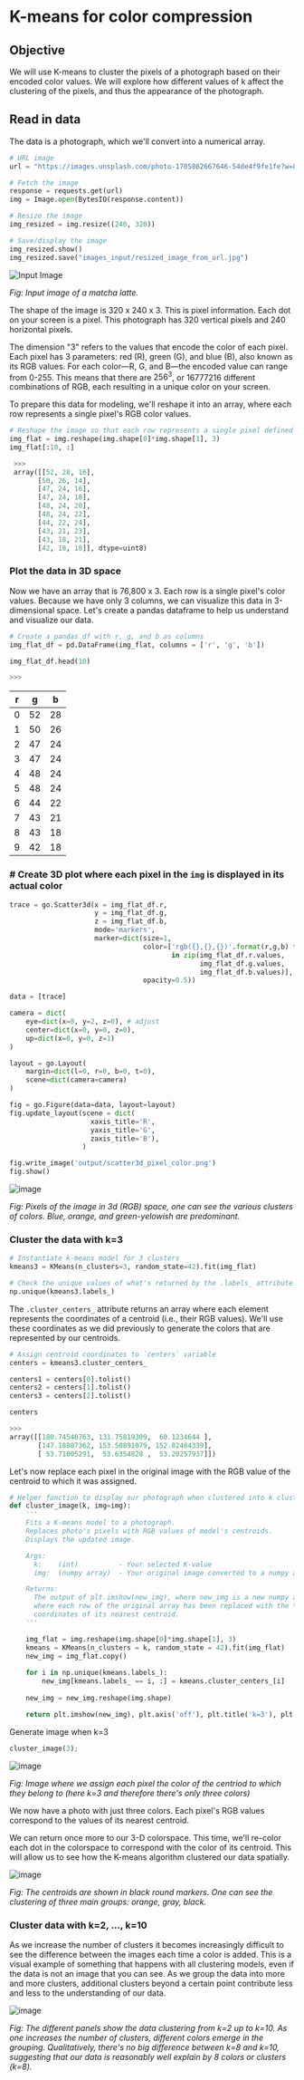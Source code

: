 K-means for color compression
=========

## Objective

We will use K-means to cluster the pixels of a photograph based on their encoded color values. We will explore how different values of k affect the clustering of the pixels, and thus the appearance of the photograph.

## Read in data

The data is a photograph, which we'll convert into a numerical array.

```python
# URL image
url = "https://images.unsplash.com/photo-1705862667646-54de4f9fe1fe?w=800&auto=format&fit=crop&q=60&ixlib=rb-4.0.3&ixid=M3wxMjA3fDB8MHx0b3BpYy1mZWVkfDIwNHx4alBSNGhsa0JHQXx8ZW58MHx8fHx8"

# Fetch the image
response = requests.get(url)
img = Image.open(BytesIO(response.content))

# Resize the image
img_resized = img.resize((240, 320)) 

# Save/display the image
img_resized.show()  
img_resized.save("images_input/resized_image_from_url.jpg")
```

![Input Image](images_input/resized_image_from_url.jpg)

*Fig: Input image of a matcha latte.*


The shape of the image is 320 x 240 x 3. This is pixel information. Each dot on your screen is a pixel. This photograph has 320 vertical pixels and 240 horizontal pixels. 

The dimension "3" refers to the values that encode the color of each pixel. Each pixel has 3 parameters: red (R), green (G), and blue (B), also known as its RGB values. For each color—R, G, and B—the encoded value can range from 0-255. This means that there are $256^3$, or $16777216$ different combinations of RGB, each resulting in a unique color on your screen. 

To prepare this data for modeling, we'll reshape it into an array, where each row represents a single pixel's RGB color values.

```python
# Reshape the image so that each row represents a single pixel defined by three values: R, G, B
img_flat = img.reshape(img.shape[0]*img.shape[1], 3)
img_flat[:10, :]

 >>>
 array([[52, 28, 16],
       [50, 26, 14],
       [47, 24, 16],
       [47, 24, 18],
       [48, 24, 20],
       [48, 24, 22],
       [44, 22, 24],
       [43, 21, 23],
       [43, 18, 21],
       [42, 18, 18]], dtype=uint8)
```

### Plot the data in 3D space

Now we have an array that is 76,800 x 3. Each row is a single pixel's color values. Because we have only 3 columns, we can visualize this data in 3-dimensional space. Let's create a pandas dataframe to help us understand and visualize our data.

```python
# Create a pandas df with r, g, and b as columns
img_flat_df = pd.DataFrame(img_flat, columns = ['r', 'g', 'b'])

img_flat_df.head(10)

>>>
```
| r  | g  | b  |
|----|----|----|
| 0  | 52 | 28 | 16 |
| 1  | 50 | 26 | 14 |
| 2  | 47 | 24 | 16 |
| 3  | 47 | 24 | 18 |
| 4  | 48 | 24 | 20 |
| 5  | 48 | 24 | 22 |
| 6  | 44 | 22 | 24 |
| 7  | 43 | 21 | 23 |
| 8  | 43 | 18 | 21 |
| 9  | 42 | 18 | 18 |

### # Create 3D plot where each pixel in the `img` is displayed in its actual color

```python
trace = go.Scatter3d(x = img_flat_df.r,
                     y = img_flat_df.g,
                     z = img_flat_df.b,
                     mode='markers',
                     marker=dict(size=1,
                                 color=['rgb({},{},{})'.format(r,g,b) for r,g,b 
                                        in zip(img_flat_df.r.values, 
                                               img_flat_df.g.values, 
                                               img_flat_df.b.values)],
                                 opacity=0.5))

data = [trace]

camera = dict(
    eye=dict(x=0, y=2, z=0), # adjust
    center=dict(x=0, y=0, z=0),
    up=dict(x=0, y=0, z=1)
)

layout = go.Layout(
    margin=dict(l=0, r=0, b=0, t=0),
    scene=dict(camera=camera)
)

fig = go.Figure(data=data, layout=layout)
fig.update_layout(scene = dict(
                    xaxis_title='R',
                    yaxis_title='G',
                    zaxis_title='B'),
                  )

fig.write_image('output/scatter3d_pixel_color.png')
fig.show()
```

![image](output/scatter3d_pixel_color.png)

*Fig: Pixels of the image in 3d (RGB) space, one can see the various clusters of colors. Blue, orange, and green-yelowish are predominant.*

### Cluster the data with k=3

```python
# Instantiate k-means model for 3 clusters
kmeans3 = KMeans(n_clusters=3, random_state=42).fit(img_flat)

# Check the unique values of what's returned by the .labels_ attribute 
np.unique(kmeans3.labels_)
```

The `.cluster_centers_` attribute returns an array where each element represents the coordinates of a centroid (i.e., their RGB values). We'll use these coordinates as we did previously to generate the colors that are represented by our centroids.

```python
# Assign centroid coordinates to `centers` variable
centers = kmeans3.cluster_centers_

centers1 = centers[0].tolist()
centers2 = centers[1].tolist()
centers3 = centers[2].tolist()

centers

>>>
array([[180.74540763, 131.75819309,  60.1234644 ],
       [147.18807362, 153.50891079, 152.82484339],
       [ 53.71005291,  53.6354828 ,  53.20257937]])
```

Let's now replace each pixel in the original image with the RGB value of the centroid to which it was assigned.

```python
# Helper function to display our photograph when clustered into k clusters
def cluster_image(k, img=img):
    '''
    Fits a K-means model to a photograph.
    Replaces photo's pixels with RGB values of model's centroids.
    Displays the updated image.

    Args:
      k:    (int)          - Your selected K-value
      img:  (numpy array)  - Your original image converted to a numpy array

    Returns:
      The output of plt.imshow(new_img), where new_img is a new numpy array \
      where each row of the original array has been replaced with the \ 
      coordinates of its nearest centroid.
    '''

    img_flat = img.reshape(img.shape[0]*img.shape[1], 3)
    kmeans = KMeans(n_clusters = k, random_state = 42).fit(img_flat)
    new_img = img_flat.copy()
  
    for i in np.unique(kmeans.labels_):
        new_img[kmeans.labels_ == i, :] = kmeans.cluster_centers_[i]
  
    new_img = new_img.reshape(img.shape)

    return plt.imshow(new_img), plt.axis('off'), plt.title('k=3'), plt.savefig('output/image_output_k3.png');
```

Generate image when k=3

```python
cluster_image(3);
```

![image](output/image_output_k3.png)

*Fig: Image where we assign each pixel the color of the centriod to which they belong to (here k=3 and therefore there's only three colors)*

We now have a photo with just three colors. Each pixel's RGB values correspond to the values of its nearest centroid. 

We can return once more to our 3-D colorspace. This time, we'll re-color each dot in the colorspace to correspond with the color of its centroid. This will allow us to see how the K-means algorithm clustered our data spatially.

![image](output/scatter3d_cluster_k3.png)

*Fig: The centroids are shown in black round markers. One can see the clustering of three main groups: orange, gray, black.*

### Cluster data with k=2, ..., k=10

As we increase the number of clusters it becomes increasingly difficult to see the difference between the images each time a color is added. This is a visual example of something that happens with all clustering models, even if the data is not an image that you can see. As we group the data into more and more clusters, additional clusters beyond a certain point contribute less and less to the understanding of our data.

![image](output/image_output_k2-10.png)

*Fig: The different panels show the data clustering from k=2 up to k=10. As one increases the number of clusters, different colors emerge in the grouping. Qualitatively, there's no big difference between k=8 and k=10, suggesting that our data is reasonably well explain by 8 colors or clusters (k=8).*































